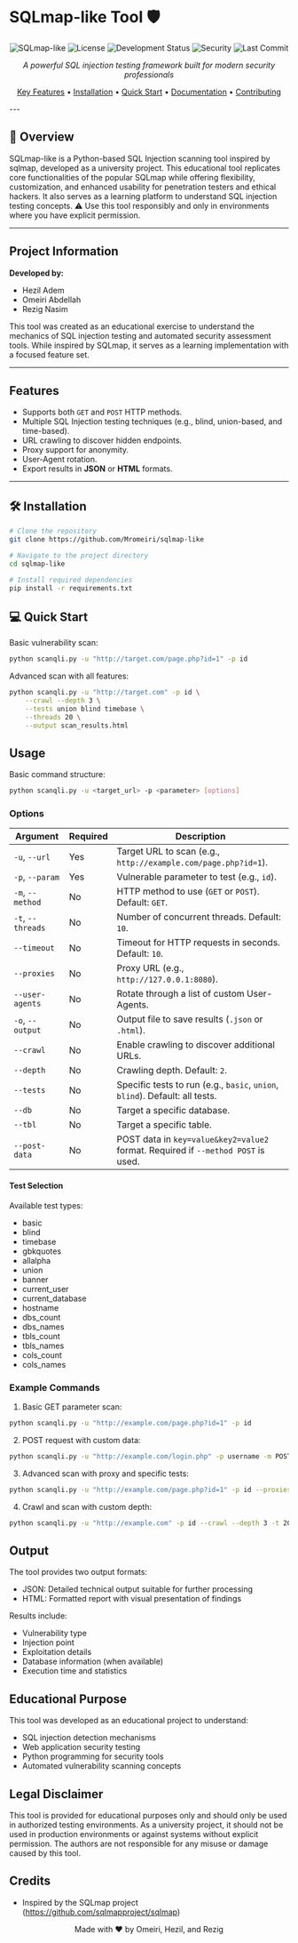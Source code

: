 # SQLmap-like Tool 🛡️

<div align="center">

![SQLmap-like](https://img.shields.io/badge/Python-3.8%2B-blue)
![License](https://img.shields.io/badge/License-MIT-green)
![Development Status](https://img.shields.io/badge/Status-Active-success)
![Security](https://img.shields.io/badge/Security-Pentest-red)
![Last Commit](https://img.shields.io/badge/Last%20Commit-2024-orange)

*A powerful SQL injection testing framework built for modern security professionals*

[Key Features](#features) •
[Installation](#installation) •
[Quick Start](#quick-start) •
[Documentation](#documentation) •
[Contributing](#contributing)

</div>
---

## 🎯 Overview

SQLmap-like is a Python-based SQL Injection scanning tool inspired by sqlmap, developed as a university project. This educational tool replicates core functionalities of the popular SQLmap while offering flexibility, customization, and enhanced usability for penetration testers and ethical hackers. It also serves as a learning platform to understand SQL injection testing concepts. ⚠️ Use this tool responsibly and only in environments where you have explicit permission.

---
## Project Information

**Developed by:**
- Hezil Adem
- Omeiri Abdellah
- Rezig Nasim

This tool was created as an educational exercise to understand the mechanics of SQL injection testing and automated security assessment tools. While inspired by SQLmap, it serves as a learning implementation with a focused feature set.

---

## **Features**

- Supports both `GET` and `POST` HTTP methods.
- Multiple SQL Injection testing techniques (e.g., blind, union-based, and time-based).
- URL crawling to discover hidden endpoints.
- Proxy support for anonymity.
- User-Agent rotation.
- Export results in **JSON** or **HTML** formats.

---
## 🛠️ Installation

```bash
# Clone the repository
git clone https://github.com/Mromeiri/sqlmap-like

# Navigate to the project directory
cd sqlmap-like

# Install required dependencies
pip install -r requirements.txt
```

## 💻 Quick Start

Basic vulnerability scan:
```bash
python scanqli.py -u "http://target.com/page.php?id=1" -p id
```

Advanced scan with all features:
```bash
python scanqli.py -u "http://target.com" -p id \
    --crawl --depth 3 \
    --tests union blind timebase \
    --threads 20 \
    --output scan_results.html
```



## Usage

Basic command structure:
```bash
python scanqli.py -u <target_url> -p <parameter> [options]
```
### **Options**

| **Argument**              | **Required** | **Description**                                                                                  |
|---------------------------|--------------|--------------------------------------------------------------------------------------------------|
| `-u`, `--url`             | Yes          | Target URL to scan (e.g., `http://example.com/page.php?id=1`).                                   |
| `-p`, `--param`           | Yes          | Vulnerable parameter to test (e.g., `id`).                                                      |
| `-m`, `--method`          | No           | HTTP method to use (`GET` or `POST`). Default: `GET`.                                           |
| `-t`, `--threads`         | No           | Number of concurrent threads. Default: `10`.                                                   |
| `--timeout`               | No           | Timeout for HTTP requests in seconds. Default: `10`.                                            |
| `--proxies`               | No           | Proxy URL (e.g., `http://127.0.0.1:8080`).                                                      |
| `--user-agents`           | No           | Rotate through a list of custom User-Agents.                                                   |
| `-o`, `--output`          | No           | Output file to save results (`.json` or `.html`).                                               |
| `--crawl`                 | No           | Enable crawling to discover additional URLs.                                                   |
| `--depth`                 | No           | Crawling depth. Default: `2`.                                                                   |
| `--tests`                 | No           | Specific tests to run (e.g., `basic`, `union`, `blind`). Default: all tests.                    |
| `--db`                    | No           | Target a specific database.                                                                     |
| `--tbl`                   | No           | Target a specific table.                                                                        |
| `--post-data`             | No           | POST data in `key=value&key2=value2` format. Required if `--method POST` is used.               |





#### Test Selection

Available test types:
- basic
- blind
- timebase
- gbkquotes
- allalpha
- union
- banner
- current_user
- current_database
- hostname
- dbs_count
- dbs_names
- tbls_count
- tbls_names
- cols_count
- cols_names

### Example Commands

1. Basic GET parameter scan:
```bash
python scanqli.py -u "http://example.com/page.php?id=1" -p id
```

2. POST request with custom data:
```bash
python scanqli.py -u "http://example.com/login.php" -p username -m POST --post-data "username=test&password=test"
```

3. Advanced scan with proxy and specific tests:
```bash
python scanqli.py -u "http://example.com/page.php?id=1" -p id --proxies "http://127.0.0.1:8080" --tests basic blind union --output results.json
```

4. Crawl and scan with custom depth:
```bash
python scanqli.py -u "http://example.com" -p id --crawl --depth 3 -t 20
```

## Output

The tool provides two output formats:
- JSON: Detailed technical output suitable for further processing
- HTML: Formatted report with visual presentation of findings

Results include:
- Vulnerability type
- Injection point
- Exploitation details
- Database information (when available)
- Execution time and statistics

## Educational Purpose

This tool was developed as an educational project to understand:
- SQL injection detection mechanisms
- Web application security testing
- Python programming for security tools
- Automated vulnerability scanning concepts

## Legal Disclaimer

This tool is provided for educational purposes only and should only be used in authorized testing environments. As a university project, it should not be used in production environments or against systems without explicit permission. The authors are not responsible for any misuse or damage caused by this tool.

## Credits

- Inspired by the SQLmap project (https://github.com/sqlmapproject/sqlmap)
<div align="center">

Made with ❤️ by Omeiri, Hezil, and Rezig

</div>
